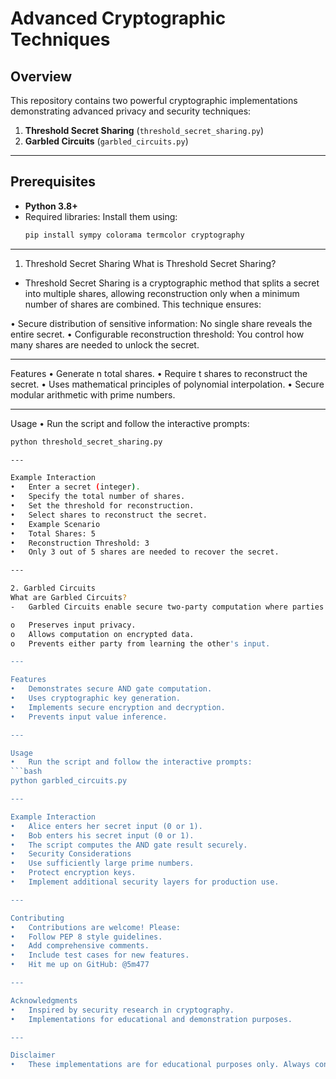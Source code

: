 # Advanced Cryptographic Techniques

## Overview
This repository contains two powerful cryptographic implementations demonstrating advanced privacy and security techniques:

1. **Threshold Secret Sharing** (`threshold_secret_sharing.py`)
2. **Garbled Circuits** (`garbled_circuits.py`)

---

## Prerequisites
- **Python 3.8+**
- Required libraries: Install them using:
  ```bash
  pip install sympy colorama termcolor cryptography

---

1. Threshold Secret Sharing
What is Threshold Secret Sharing?
- Threshold Secret Sharing is a cryptographic method that splits a secret into multiple shares, allowing reconstruction only when a minimum number of shares are combined. This technique ensures:

•	Secure distribution of sensitive information: No single share reveals the entire secret.
•	Configurable reconstruction threshold: You control how many shares are needed to unlock the secret.

---

Features
•	Generate n total shares.
•	Require t shares to reconstruct the secret.
•	Uses mathematical principles of polynomial interpolation.
•	Secure modular arithmetic with prime numbers.

---

Usage
•	Run the script and follow the interactive prompts:
  ```bash
python threshold_secret_sharing.py

---

Example Interaction
•	Enter a secret (integer).
•	Specify the total number of shares.
•	Set the threshold for reconstruction.
•	Select shares to reconstruct the secret.
•	Example Scenario
•	Total Shares: 5
•	Reconstruction Threshold: 3
•	Only 3 out of 5 shares are needed to recover the secret.

---

2. Garbled Circuits
What are Garbled Circuits?
-	Garbled Circuits enable secure two-party computation where parties can jointly compute a function without revealing their individual inputs. This technique:

o	Preserves input privacy.
o	Allows computation on encrypted data.
o	Prevents either party from learning the other's input.

---

Features
•	Demonstrates secure AND gate computation.
•	Uses cryptographic key generation.
•	Implements secure encryption and decryption.
•	Prevents input value inference.

---

Usage
•	Run the script and follow the interactive prompts:
  ```bash
python garbled_circuits.py

---

Example Interaction
•	Alice enters her secret input (0 or 1).
•	Bob enters his secret input (0 or 1).
•	The script computes the AND gate result securely.
•	Security Considerations
•	Use sufficiently large prime numbers.
•	Protect encryption keys.
•	Implement additional security layers for production use.

---

Contributing
•	Contributions are welcome! Please:
•	Follow PEP 8 style guidelines.
•	Add comprehensive comments.
•	Include test cases for new features.
•	Hit me up on GitHub: @5m477

---

Acknowledgments
•	Inspired by security research in cryptography.
•	Implementations for educational and demonstration purposes.

---

Disclaimer
•	These implementations are for educational purposes only. Always consult cryptography experts for production-level security solutions.


